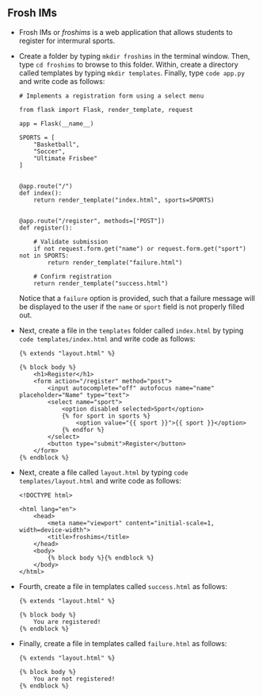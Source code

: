 ## Frosh IMs

- Frosh IMs or _froshims_ is a web application that allows students to register for intermural sports.
- Create a folder by typing `mkdir froshims` in the terminal window. Then, type `cd froshims` to browse to this folder. Within, create a directory called templates by typing `mkdir templates`. Finally, type `code app.py` and write code as follows:

      # Implements a registration form using a select menu

      from flask import Flask, render_template, request

      app = Flask(__name__)

      SPORTS = [
          "Basketball",
          "Soccer",
          "Ultimate Frisbee"
      ]


      @app.route("/")
      def index():
          return render_template("index.html", sports=SPORTS)


      @app.route("/register", methods=["POST"])
      def register():

          # Validate submission
          if not request.form.get("name") or request.form.get("sport") not in SPORTS:
              return render_template("failure.html")

          # Confirm registration
          return render_template("success.html")

  Notice that a `failure` option is provided, such that a failure message will be displayed to the user if the `name` or `sport` field is not properly filled out.

- Next, create a file in the `templates` folder called `index.html` by typing `code templates/index.html` and write code as follows:

      {% extends "layout.html" %}

      {% block body %}
          <h1>Register</h1>
          <form action="/register" method="post">
              <input autocomplete="off" autofocus name="name" placeholder="Name" type="text">
              <select name="sport">
                  <option disabled selected>Sport</option>
                  {% for sport in sports %}
                      <option value="{{ sport }}">{{ sport }}</option>
                  {% endfor %}
              </select>
              <button type="submit">Register</button>
          </form>
      {% endblock %}

- Next, create a file called `layout.html` by typing `code templates/layout.html` and write code as follows:

      <!DOCTYPE html>

      <html lang="en">
          <head>
              <meta name="viewport" content="initial-scale=1, width=device-width">
              <title>froshims</title>
          </head>
          <body>
              {% block body %}{% endblock %}
          </body>
      </html>

- Fourth, create a file in templates called `success.html` as follows:

      {% extends "layout.html" %}

      {% block body %}
          You are registered!
      {% endblock %}

- Finally, create a file in templates called `failure.html` as follows:

      {% extends "layout.html" %}

      {% block body %}
          You are not registered!
      {% endblock %}
